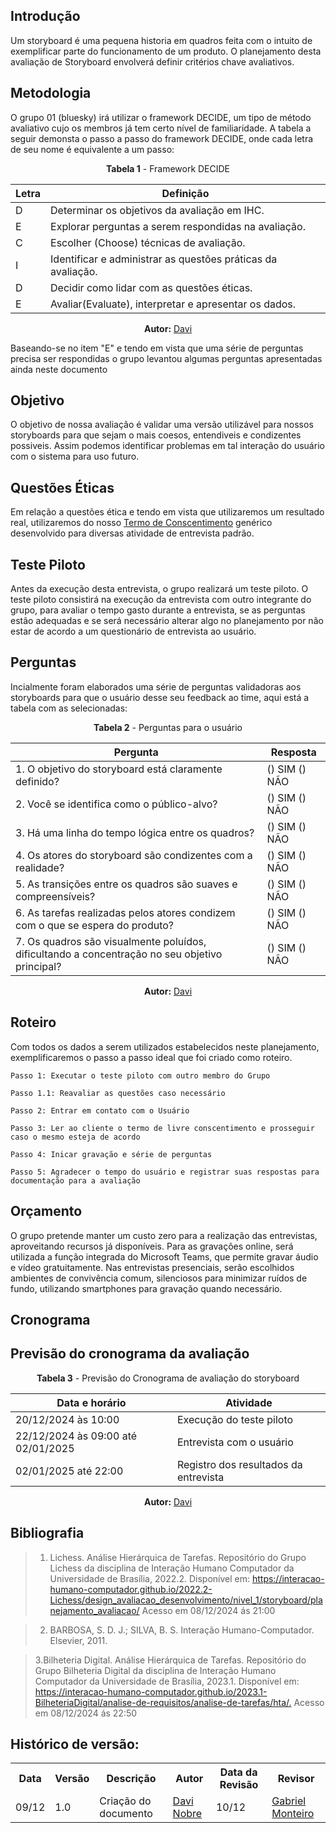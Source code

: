 ## Introdução 

Um storyboard é uma pequena historia em quadros feita com o intuito de exemplificar parte do funcionamento de um produto. O planejamento desta avaliação de Storyboard envolverá definir critérios chave avaliativos. 

## Metodologia

O grupo 01 (bluesky) irá utilizar o framework DECIDE, um tipo de método avaliativo cujo os membros já tem certo nível de familiaridade.
A tabela a seguir demonsta o passo a passo do framework DECIDE, onde cada letra de seu nome é equivalente a um passo: 

<center>

**Tabela 1**  - Framework DECIDE

| Letra | Definição                                          |
|-------|---------------------------------------------------|
| D     | Determinar os objetivos da avaliação em IHC.      |
| E     | Explorar perguntas a serem respondidas na avaliação. |
| C     | Escolher (Choose) técnicas de avaliação. |
| I     | Identificar e administrar as questões práticas da avaliação. |
| D     | Decidir como lidar com as questões éticas.       |
| E     | Avaliar(Evaluate), interpretar e apresentar os dados.      |

</center>

<p align="center"><b>Autor:</b> <a href="https://github.com/Jagaima">Davi</a></p> 

Baseando-se no item "E" e tendo em vista que uma série de perguntas precisa ser respondidas o grupo levantou algumas perguntas apresentadas ainda neste documento 



## Objetivo

O objetivo de nossa avaliação é validar uma versão utilizável para nossos storyboards para que sejam o mais coesos, entendiveis e condizentes possiveis. Assim podemos identificar problemas em tal interação do usuário com o sistema para uso futuro.


## Questões Éticas

Em relação a questões ética e tendo em vista que utilizaremos um resultado real, utilizaremos do nosso [Termo de Conscentimento](/AnaliseRequisitos/AspectosEticos/) genérico desenvolvido para diversas atividade de entrevista padrão.

## Teste Piloto

Antes da execução desta entrevista, o grupo realizará um teste piloto. O teste piloto consistirá na execução da entrevista com outro integrante do grupo, para avaliar o tempo gasto durante a entrevista, se as perguntas estão adequadas e se será necessário alterar algo no planejamento por não estar de acordo a um questionário de entrevista ao usuário. 

## Perguntas

Incialmente foram elaborados uma série de perguntas validadoras aos storyboards para que o usuário desse seu feedback ao time, aqui está a tabela com as selecionadas: 


<center>

**Tabela 2**  - Perguntas para o usuário


| Pergunta                                                                 | Resposta |
|--------------------------------------------------------------------------|----------|
| 1. O objetivo do storyboard está claramente definido?                   | () SIM () NÃO |
| 2. Você se identifica como o público-alvo?                              | () SIM () NÃO |
| 3. Há uma linha do tempo lógica entre os quadros?                       | () SIM () NÃO |
| 4. Os atores do storyboard são condizentes com a realidade?             | () SIM () NÃO |
| 5. As transições entre os quadros são suaves e compreensíveis?          | () SIM () NÃO |
| 6. As tarefas realizadas pelos atores condizem com o que se espera do produto? | () SIM () NÃO |
| 7. Os quadros são visualmente poluídos, dificultando a concentração no seu objetivo principal? | () SIM () NÃO |

<p align="center"><b>Autor:</b> <a href="https://github.com/Jagaima">Davi</a></p> 

</center>

## Roteiro

Com todos os dados a serem utilizados estabelecidos neste planejamento, exemplificaremos o passo a passo ideal que foi criado como roteiro. 

```
Passo 1: Executar o teste piloto com outro membro do Grupo

Passo 1.1: Reavaliar as questões caso necessário

Passo 2: Entrar em contato com o Usuário

Passo 3: Ler ao cliente o termo de livre conscentimento e prosseguir caso o mesmo esteja de acordo

Passo 4: Inicar gravação e série de perguntas

Passo 5: Agradecer o tempo do usuário e registrar suas respostas para documentação para a avaliação
```

## Orçamento

O grupo pretende manter um custo zero para a realização das entrevistas, aproveitando recursos já disponíveis. Para as gravações online, será utilizada a função integrada do Microsoft Teams, que permite gravar áudio e vídeo gratuitamente. Nas entrevistas presenciais, serão escolhidos ambientes de convivência comum, silenciosos para minimizar ruídos de fundo, utilizando smartphones para gravação quando necessário.

## Cronograma

## Previsão do cronograma da avaliação

<center>

**Tabela 3**  - Previsão do Cronograma de avaliação do storyboard

| Data e horário       | Atividade                          |
|-----------------------|------------------------------------|
| 20/12/2024 às 10:00  | Execução do teste piloto          |
|  22/12/2024 às 09:00 até 02/01/2025 | Entrevista com o usuário          |
| 02/01/2025 até 22:00 | Registro dos resultados da entrevista |

<p align="center"><b>Autor:</b> <a href="https://github.com/Jagaima">Davi</a></p> 

</center>

## Bibliografia

> 1. Lichess. Análise Hierárquica de Tarefas. Repositório do Grupo Lichess da disciplina de Interação Humano Computador da Universidade de Brasília, 2022.2. Disponível em: <https://interacao-humano-computador.github.io/2022.2-Lichess/design_avaliacao_desenvolvimento/nivel_1/storyboard/planejamento_avaliacao/> Acesso em 08/12/2024 ás 21:00

> 2. BARBOSA, S. D. J.; SILVA, B. S. Interação Humano-Computador. Elsevier, 2011.

> 3.Bilheteria Digital. Análise Hierárquica de Tarefas. Repositório do Grupo Bilheteria Digital da disciplina de Interação Humano Computador da Universidade de Brasília, 2023.1. Disponível em: <https://interacao-humano-computador.github.io/2023.1-BilheteriaDigital/analise-de-requisitos/analise-de-tarefas/hta/.> Acesso em 08/12/2024 ás 22:50

## Histórico de versão:

<div align="center">
    <table>
        <tr>
            <th>Data</th>
            <th>Versão</th>
            <th>Descrição</th>
            <th>Autor</th>
            <th>Data da Revisão</th>
            <th>Revisor</th>
        </tr>
        <tr>
            <td>09/12</td>
            <td>1.0</td>
            <td>Criação do documento</td>
            <td><a href="https://github.com/Jagaima">Davi Nobre</a></td>
            <td>10/12</td>
            <td><a href="https://github.com/GabrielSMonteiro">Gabriel Monteiro</a></td>
        </tr>
    </table>
</div>